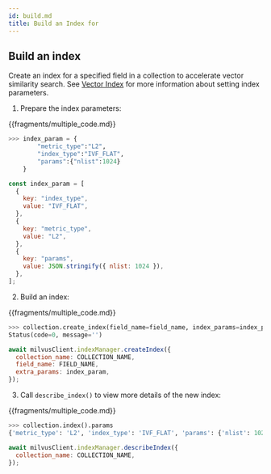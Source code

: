 ```yaml
---
id: build.md
title: Build an Index for
---
```


## Build an index

Create an index for a specified field in a collection to accelerate vector similarity search. See [Vector Index](index.md) for more information about setting index parameters.

1. Prepare the index parameters:

{{fragments/multiple_code.md}}

```python
>>> index_param = {
        "metric_type":"L2",
        "index_type":"IVF_FLAT",
        "params":{"nlist":1024}
    }
```

```javascript
const index_param = [
  {
    key: "index_type",
    value: "IVF_FLAT",
  },
  {
    key: "metric_type",
    value: "L2",
  },
  {
    key: "params",
    value: JSON.stringify({ nlist: 1024 }),
  },
];
```

2. Build an index:

{{fragments/multiple_code.md}}

```python
>>> collection.create_index(field_name=field_name, index_params=index_param)
Status(code=0, message='')
```

```javascript
await milvusClient.indexManager.createIndex({
  collection_name: COLLECTION_NAME,
  field_name: FIELD_NAME,
  extra_params: index_param,
});
```

3. Call `describe_index()` to view more details of the new index:

{{fragments/multiple_code.md}}

```python
>>> collection.index().params
{'metric_type': 'L2', 'index_type': 'IVF_FLAT', 'params': {'nlist': 1024}}
```

```javascript
await milvusClient.indexManager.describeIndex({
  collection_name: COLLECTION_NAME,
});
```
